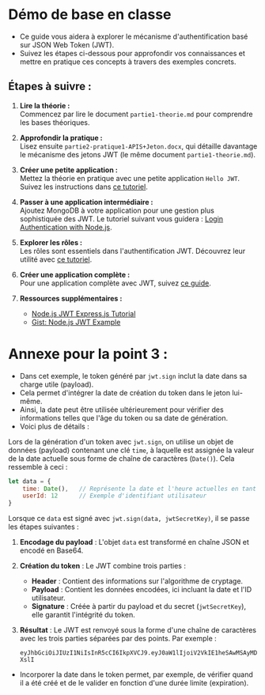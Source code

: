 # Démo de base en classe

- Ce guide vous aidera à explorer le mécanisme d'authentification basé sur JSON Web Token (JWT). 
- Suivez les étapes ci-dessous pour approfondir vos connaissances et mettre en pratique ces concepts à travers des exemples concrets.

## Étapes à suivre :

1. **Lire la théorie :**  
   Commencez par lire le document `partie1-theorie.md` pour comprendre les bases théoriques.

2. **Approfondir la pratique :**  
   Lisez ensuite `partie2-pratique1-APIS+Jeton.docx`, qui détaille davantage le mécanisme des jetons JWT (le même document `partie1-theorie.md`).

3. **Créer une petite application :**  
   Mettez la théorie en pratique avec une petite application `Hello JWT`. Suivez les instructions dans [ce tutoriel](https://www.geeksforgeeks.org/jwt-authentication-with-node-js/).

5. **Passer à une application intermédiaire :**  
   Ajoutez MongoDB à votre application pour une gestion plus sophistiquée des JWT. Le tutoriel suivant vous guidera : [Login Authentication with Node.js](https://medium.com/@felixpratama242/login-authentication-with-nodejs-7e56aaa3764a).

6. **Explorer les rôles :**  
   Les rôles sont essentiels dans l'authentification JWT. Découvrez leur utilité avec [ce tutoriel](https://dev.to/cyberwolves/jwt-authentication-with-access-tokens-refresh-tokens-in-node-js-5aa9).

7. **Créer une application complète :**  
   Pour une application complète avec JWT, suivez [ce guide](https://medium.com/swlh/authentication-how-to-create-a-nodejs-application-using-jwt-cee8bc5a89fe).

8. **Ressources supplémentaires :**  
   - [Node.js JWT Express.js Tutorial](https://www.digitalocean.com/community/tutorials/nodejs-jwt-expressjs)
   - [Gist: Node.js JWT Example](https://gist.github.com/nurmdrafi/e1c8b9562d906e736ba309bacf816491)


# Annexe pour la point 3 :

- Dans cet exemple, le token généré par `jwt.sign` inclut la date dans sa charge utile (payload). 
- Cela permet d'intégrer la date de création du token dans le jeton lui-même.
- Ainsi, la date peut être utilisée ultérieurement pour vérifier des informations telles que l'âge du token ou sa date de génération.
- Voici plus de détails :

Lors de la génération d'un token avec `jwt.sign`, on utilise un objet de données (payload) contenant une clé `time`, à laquelle est assignée la valeur de la date actuelle sous forme de chaîne de caractères (`Date()`). Cela ressemble à ceci :

```javascript
let data = {
    time: Date(),   // Représente la date et l'heure actuelles en tant que chaîne de caractères
    userId: 12      // Exemple d'identifiant utilisateur
}
```

Lorsque ce `data` est signé avec `jwt.sign(data, jwtSecretKey)`, il se passe les étapes suivantes :

1. **Encodage du payload** : L'objet `data` est transformé en chaîne JSON et encodé en Base64.

2. **Création du token** : Le JWT combine trois parties : 
   - **Header** : Contient des informations sur l'algorithme de cryptage.
   - **Payload** : Contient les données encodées, ici incluant la date et l'ID utilisateur.
   - **Signature** : Créée à partir du payload et du secret (`jwtSecretKey`), elle garantit l'intégrité du token.

3. **Résultat** : Le JWT est renvoyé sous la forme d'une chaîne de caractères avec les trois parties séparées par des points. Par exemple :
   ```
   eyJhbGciOiJIUzI1NiIsInR5cCI6IkpXVCJ9.eyJ0aW1lIjoiV2VkIE1heSAwMSAyMDI0IDE2OjM2OjU2IEdNVCswMjAwIiwidXNlcklkIjoxMiwiaWF0IjoxNjg1OTg5MzgxfQ.rDP7Og62dzO_e1e2TzKgT0FLZhHvn6_nZogIcN-XslI
   ```

- Incorporer la date dans le token permet, par exemple, de vérifier quand il a été créé et de le valider en fonction d'une durée limite (expiration).
